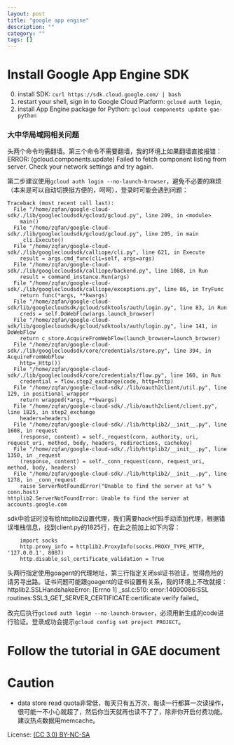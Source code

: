 ```yaml
---
layout: post
title: "google app engine"
description: ""
category: ""
tags: []
---
```


# Install Google App Engine SDK

0. install SDK: `curl https://sdk.cloud.google.com/ | bash`
0. restart your shell, sign in to Google Cloud Platform: `gcloud auth login`,
0. install App Engine package for Python: `gcloud components update gae-python`

### 大中华局域网相关问题

头两个命令均需翻墙。第三个命令不需要翻墙，我的环境上如果翻墙直接报错：ERROR: (gcloud.components.update) Failed to fetch component listing from server. Check your network settings and try again.

第二步建议使用`gcloud auth login --no-launch-browser`，避免不必要的麻烦（本来是可以自动切换挺方便的，呵呵），登录时可能会遇到问题：

~~~
Traceback (most recent call last):
  File "/home/zqfan/google-cloud-sdk/./lib/googlecloudsdk/gcloud/gcloud.py", line 209, in <module>
    main()
  File "/home/zqfan/google-cloud-sdk/./lib/googlecloudsdk/gcloud/gcloud.py", line 205, in main
    _cli.Execute()
  File "/home/zqfan/google-cloud-sdk/./lib/googlecloudsdk/calliope/cli.py", line 621, in Execute
    result = args.cmd_func(cli=self, args=args)
  File "/home/zqfan/google-cloud-sdk/./lib/googlecloudsdk/calliope/backend.py", line 1088, in Run
    result = command_instance.Run(args)
  File "/home/zqfan/google-cloud-sdk/./lib/googlecloudsdk/calliope/exceptions.py", line 86, in TryFunc
    return func(*args, **kwargs)
  File "/home/zqfan/google-cloud-sdk/lib/googlecloudsdk/gcloud/sdktools/auth/login.py", line 83, in Run
    creds = self.DoWebFlow(args.launch_browser)
  File "/home/zqfan/google-cloud-sdk/lib/googlecloudsdk/gcloud/sdktools/auth/login.py", line 141, in DoWebFlow
    return c_store.AcquireFromWebFlow(launch_browser=launch_browser)
  File "/home/zqfan/google-cloud-sdk/./lib/googlecloudsdk/core/credentials/store.py", line 394, in AcquireFromWebFlow
    http=_Http())
  File "/home/zqfan/google-cloud-sdk/./lib/googlecloudsdk/core/credentials/flow.py", line 160, in Run
    credential = flow.step2_exchange(code, http=http)
  File "/home/zqfan/google-cloud-sdk/./lib/oauth2client/util.py", line 129, in positional_wrapper
    return wrapped(*args, **kwargs)
  File "/home/zqfan/google-cloud-sdk/./lib/oauth2client/client.py", line 1825, in step2_exchange
    headers=headers)
  File "/home/zqfan/google-cloud-sdk/./lib/httplib2/__init__.py", line 1608, in request
    (response, content) = self._request(conn, authority, uri, request_uri, method, body, headers, redirections, cachekey)
  File "/home/zqfan/google-cloud-sdk/./lib/httplib2/__init__.py", line 1350, in _request
    (response, content) = self._conn_request(conn, request_uri, method, body, headers)
  File "/home/zqfan/google-cloud-sdk/./lib/httplib2/__init__.py", line 1278, in _conn_request
    raise ServerNotFoundError("Unable to find the server at %s" % conn.host)
httplib2.ServerNotFoundError: Unable to find the server at accounts.google.com
~~~

sdk中验证时没有给httplib2设置代理，我们需要hack代码手动添加代理，根据错误堆栈信息，找到client.py的1825行，在此之前加上如下内容：

~~~
    import socks
    http.proxy_info = httplib2.ProxyInfo(socks.PROXY_TYPE_HTTP, '127.0.0.1', 8087)
    http.disable_ssl_certificate_validation = True
~~~

头两行指定使用goagent的代理地址，第三行指定关闭ssl证书验证，觉得危险的请另寻出路。证书问题可能跟goagent的证书设置有关系，我的环境上不改就报：httplib2.SSLHandshakeError: [Errno 1] _ssl.c:510: error:14090086:SSL routines:SSL3_GET_SERVER_CERTIFICATE:certificate verify failed。

改完后执行`gcloud auth login --no-launch-browser`，必须用新生成的code进行验证。登录成功会提示`gcloud config set project PROJECT`。

# Follow the tutorial in GAE document

# Caution

* data store read quota非常低，每天只有五万次，每读一行都算一次读操作，很可能一不小心就超了，然后你当天就再也读不了了，除非你开启付费功能。建议热点数据用memcache。

License: [(CC 3.0) BY-NC-SA](http://creativecommons.org/licenses/by-nc-sa/3.0/)

